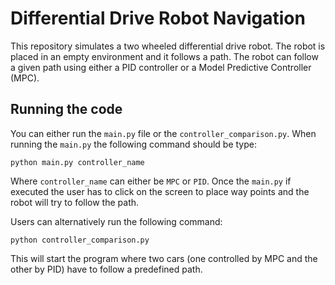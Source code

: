 # Differential Drive Robot Navigation

This repository simulates a two wheeled differential drive robot. The robot is placed in an empty environment and it follows a path. The robot can follow a given path using either a PID controller or a Model Predictive Controller (MPC).

## Running the code
You can either run the `main.py` file or the `controller_comparison.py`. When running the `main.py` the following command should be type:

```
python main.py controller_name
```

Where `controller_name` can either be `MPC` or `PID`. Once the `main.py` if executed the user has to click on the screen to place way points and the robot will try to follow the path.

Users can alternatively run the following command:
```
python controller_comparison.py
```

This will start the program where two cars (one controlled by MPC and the other by PID) have to follow a predefined path.
